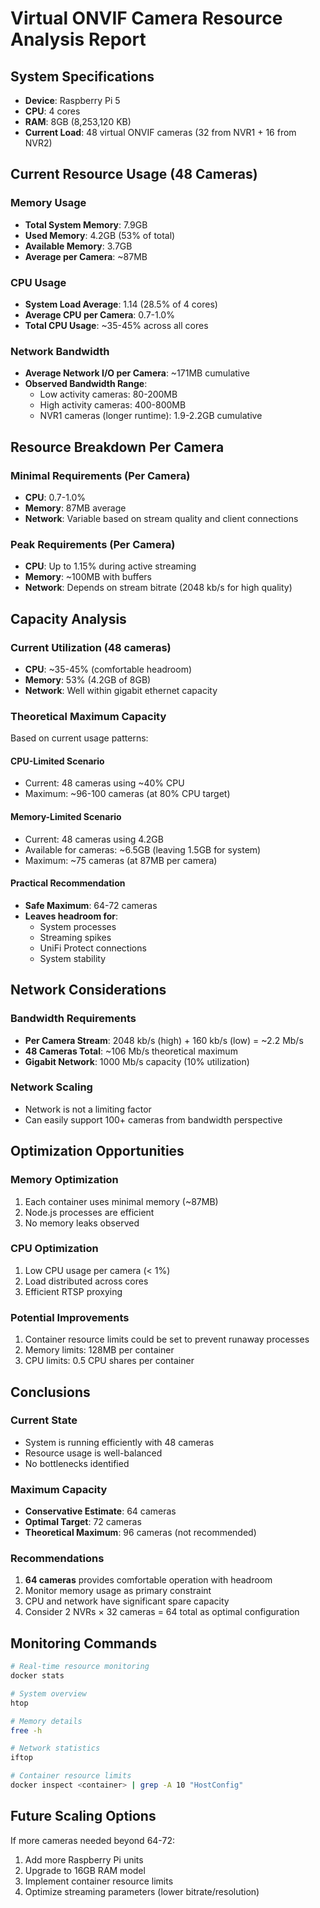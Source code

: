 # Virtual ONVIF Camera Resource Analysis Report

## System Specifications
- **Device**: Raspberry Pi 5
- **CPU**: 4 cores
- **RAM**: 8GB (8,253,120 KB)
- **Current Load**: 48 virtual ONVIF cameras (32 from NVR1 + 16 from NVR2)

## Current Resource Usage (48 Cameras)

### Memory Usage
- **Total System Memory**: 7.9GB
- **Used Memory**: 4.2GB (53% of total)
- **Available Memory**: 3.7GB
- **Average per Camera**: ~87MB

### CPU Usage
- **System Load Average**: 1.14 (28.5% of 4 cores)
- **Average CPU per Camera**: 0.7-1.0%
- **Total CPU Usage**: ~35-45% across all cores

### Network Bandwidth
- **Average Network I/O per Camera**: ~171MB cumulative
- **Observed Bandwidth Range**: 
  - Low activity cameras: 80-200MB
  - High activity cameras: 400-800MB
  - NVR1 cameras (longer runtime): 1.9-2.2GB cumulative

## Resource Breakdown Per Camera

### Minimal Requirements (Per Camera)
- **CPU**: 0.7-1.0%
- **Memory**: 87MB average
- **Network**: Variable based on stream quality and client connections

### Peak Requirements (Per Camera)
- **CPU**: Up to 1.15% during active streaming
- **Memory**: ~100MB with buffers
- **Network**: Depends on stream bitrate (2048 kb/s for high quality)

## Capacity Analysis

### Current Utilization (48 cameras)
- **CPU**: ~35-45% (comfortable headroom)
- **Memory**: 53% (4.2GB of 8GB)
- **Network**: Well within gigabit ethernet capacity

### Theoretical Maximum Capacity

Based on current usage patterns:

#### CPU-Limited Scenario
- Current: 48 cameras using ~40% CPU
- Maximum: ~96-100 cameras (at 80% CPU target)

#### Memory-Limited Scenario
- Current: 48 cameras using 4.2GB
- Available for cameras: ~6.5GB (leaving 1.5GB for system)
- Maximum: ~75 cameras (at 87MB per camera)

#### Practical Recommendation
- **Safe Maximum**: 64-72 cameras
- **Leaves headroom for**: 
  - System processes
  - Streaming spikes
  - UniFi Protect connections
  - System stability

## Network Considerations

### Bandwidth Requirements
- **Per Camera Stream**: 2048 kb/s (high) + 160 kb/s (low) = ~2.2 Mb/s
- **48 Cameras Total**: ~106 Mb/s theoretical maximum
- **Gigabit Network**: 1000 Mb/s capacity (10% utilization)

### Network Scaling
- Network is not a limiting factor
- Can easily support 100+ cameras from bandwidth perspective

## Optimization Opportunities

### Memory Optimization
1. Each container uses minimal memory (~87MB)
2. Node.js processes are efficient
3. No memory leaks observed

### CPU Optimization
1. Low CPU usage per camera (< 1%)
2. Load distributed across cores
3. Efficient RTSP proxying

### Potential Improvements
1. Container resource limits could be set to prevent runaway processes
2. Memory limits: 128MB per container
3. CPU limits: 0.5 CPU shares per container

## Conclusions

### Current State
- System is running efficiently with 48 cameras
- Resource usage is well-balanced
- No bottlenecks identified

### Maximum Capacity
- **Conservative Estimate**: 64 cameras
- **Optimal Target**: 72 cameras  
- **Theoretical Maximum**: 96 cameras (not recommended)

### Recommendations
1. **64 cameras** provides comfortable operation with headroom
2. Monitor memory usage as primary constraint
3. CPU and network have significant spare capacity
4. Consider 2 NVRs × 32 cameras = 64 total as optimal configuration

## Monitoring Commands

```bash
# Real-time resource monitoring
docker stats

# System overview
htop

# Memory details
free -h

# Network statistics
iftop

# Container resource limits
docker inspect <container> | grep -A 10 "HostConfig"
```

## Future Scaling Options

If more cameras needed beyond 64-72:
1. Add more Raspberry Pi units
2. Upgrade to 16GB RAM model
3. Implement container resource limits
4. Optimize streaming parameters (lower bitrate/resolution)